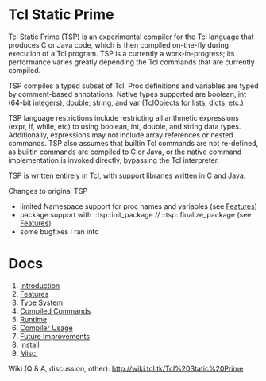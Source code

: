 # Tcl Static Prime

Tcl Static Prime (TSP) is an experimental compiler for the Tcl language 
that produces C or Java code, which is then compiled on-the-fly during 
execution of a Tcl program.   TSP is a currently a work-in-progress;
its performance varies greatly depending the Tcl commands that are
currently compiled.

TSP compiles a typed subset of Tcl.  Proc definitions and variables are 
typed by comment-based annotations.  Native types supported are boolean, 
int (64-bit integers), double, string, and var (TclObjects for lists, dicts,
etc.)

TSP language restrictions include restricting all arithmetic expressions
(expr, if, while, etc) to using boolean, int, double, and string data types.
Additionally, expressions may not include array references or nested commands.
TSP also assumes that builtin Tcl commands are not re-defined, as builtin 
commands are compiled to C or Java,  or the native command implementation is 
invoked directly, bypassing the Tcl interpreter.  


TSP is written entirely in Tcl, with support libraries written in C and Java.

Changes to original TSP
* limited Namespace support for proc names and variables (see  [Features](./docs/tsp-lang-features.md))
* package support with ::tsp::init_package // ::tsp::finalize_package (see  [Features](./docs/tsp-lang-features.md))
* some bugfixes I ran into 

# Docs

  1. [Introduction](./docs/introduction.md)
  2. [Features](./docs/tsp-lang-features.md)
  3. [Type System](./docs/type-system.md)
  4. [Compiled Commands](./docs/compiled-commands.md)
  5. [Runtime](./docs/runtime.md)
  6. [Compiler Usage](./docs/compiler-usage.md)
  7. [Future Improvements](./docs/future-improvements.md)
  8. [Install](./docs/install.md)
  9. [Misc.](./docs/misc.md)


Wiki (Q & A, discussion, other): http://wiki.tcl.tk/Tcl%20Static%20Prime
